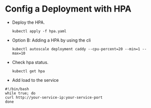 # Config a Deployment with HPA

- Deploy the HPA.

  ```kubectl apply -f hpa.yaml```

- Option B: Adding a HPA by using the cli

  ```kubectl autoscale deployment caddy --cpu-percent=20 --min=1 --max=10```

- Check hpa status.

  ```kubectl get hpa```

- Add load to the service

```
#!/bin/bash
while true; do
curl http://your-service-ip:your-service-port
done
```

